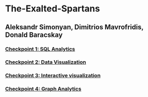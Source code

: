 # The-Exalted-Spartans
## Aleksandr Simonyan, Dimitrios Mavrofridis, Donald Baracskay

### [Checkpoint 1: SQL Analytics](checkpoint-1)

### [Checkpoint 2: Data Visualization](checkpoint-2)

### [Checkpoint 3: Interactive visualization](checkpoint-3)

### [Checkpoint 4: Graph Analytics](checkpoint-4)